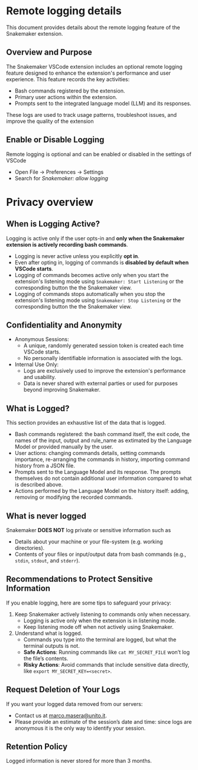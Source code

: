 # Remote logging details
This document provides details about the remote logging feature of the Snakemaker extension.

## Overview and Purpose
The Snakemaker VSCode extension includes an optional remote logging feature designed to enhance the extension's performance and user experience. This feature records the key activities:
* Bash commands registered by the extension.
* Primary user actions within the extension.
* Prompts sent to the integrated language model (LLM) and its responses.

These logs are used to track usage patterns, troubleshoot issues, and improve the quality of the extension

## Enable or Disable Logging
Remote logging is optional and can be enabled or disabled in the settings of VSCode
* Open File -> Preferences -> Settings
* Search for *Snakemaker: allow logging*

# Privacy overview
## When is Logging Active?
Logging is active only if the user opts-in and **only when the Snakemaker extension is actively recording bash commands**. 
* Logging is never active unless you explicitly **opt in**.
* Even after opting in, logging of commands is **disabled by default when VSCode starts**.
* Logging of commands becomes active only when you start the extension's listening mode using `Snakemaker: Start Listening` or the corresponding button the the Snakemaker view.
* Logging of commands stops automatically when you stop the extension's listening mode using `Snakemaker: Stop Listening` or the corresponding button the the Snakemaker view.

## Confidentiality and Anonymity
* Anonymous Sessions:
    * A unique, randomly generated session token is created each time VSCode starts.
    * No personally identifiable information is associated with the logs.
* Internal Use Only:
    * Logs are exclusively used to improve the extension's performance and usability.
    * Data is never shared with external parties or used for purposes beyond improving Snakemaker.

## What is Logged?
This section provides an exhaustive list of the data that is logged.
* Bash commands registered: the bash command itself, the exit code, the names of the input, output and rule_name as extimated by the Language Model or provided manually by the user.
* User actions: changing commands details, setting commands importance, re-arranging the commands in history, importing command history from a JSON file.
* Prompts sent to the Language Model and its response. The prompts themselves do not contain additional user information compared to what is described above.
* Actions performed by the Language Model on the history itself: adding, removing or modifying the recorded commands.

## What is never logged
Snakemaker **DOES NOT** log private or sensitive information such as
* Details about your machine or your file-system (e.g. working directories).
* Contents of your files or input/output data from bash commands (e.g., `stdin`, `stdout`, and `stderr`).

## Recommendations to Protect Sensitive Information
If you enable logging, here are some tips to safeguard your privacy:
1. Keep Snakemaker actively listening to commands only when necessary.
    * Logging is active only when the extension is in listening mode.
    * Keep listening mode off when not actively using Snakemaker.
2. Understand what is logged.
    * Commands you type into the terminal are logged, but what the terminal outputs is not.
    * **Safe Actions**: Running commands like `cat MY_SECRET_FILE` won’t log the file’s contents.
    * **Risky Actions**: Avoid commands that include sensitive data directly, like `export MY_SECRET_KEY=<secret>`.


## Request Deletion of Your Logs
If you want your logged data removed from our servers:
* Contact us at marco.masera@unito.it.
* Please provide an estimate of the session’s date and time: since logs are anonymous it is the only way to identify your session.

## Retention Policy
Logged information is never stored for more than 3 months.